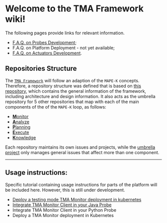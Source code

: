 # Welcome to the TMA Framework wiki!


The following pages provide links for relevant information. 

* [F.A.Q. on Probes Development](F.A.Q.-on-Probes-Development);
* F.A.Q. on Platform Deployment - not yet available;
* [F.A.Q. on Actuators Development](F.A.Q.-on-Actuators-Development).

## Repositories Structure

The [`TMA Framework`](https://github.com/eubr-atmosphere/tma-framework) will follow an adaption of the `MAPE-K` concepts. 
Therefore, a repository structure was defined that is based on [this repository](https://github.com/eubr-atmosphere/tma-framework), which contains the general information of the framework, including architecture and design information.
It also acts as the umbrella repository for 5 other repositories that map with each of the main components of the of the `MAPE-K` loop, as follows:
* [**M**onitor](https://github.com/eubr-atmosphere/tma-framework-m)
* [**A**nalyze](https://github.com/eubr-atmosphere/tma-framework-a)
* [**P**lanning](https://github.com/eubr-atmosphere/tma-framework-p)
* [**E**xecute](https://github.com/eubr-atmosphere/tma-framework-e)
* [**K**nowledge](https://github.com/eubr-atmosphere/tma-framework-k)

Each repository maintains its own issues and projects, while the [umbrella project](https://github.com/eubr-atmosphere/tma-framework) only manages general issues that affect more than one component.



***

## Usage instructions:

Specific tutorial containing usage instructions for parts of the platform will be included here.
However, this is still under development.

* [Deploy a testing mode TMA Monitor deployment in kubernetes](Deploy-a-testing-mode-TMA-Monitor-deployment-in-kubernetes)
* [Integrate TMA Monitor Client in your Java Probe](Integrate-TMA-Monitor-Client-in-your-Java-Probe)
* Integrate TMA Monitor Client in your Python Probe
* Deploy a TMA Monitor deployment in Kubernetes
